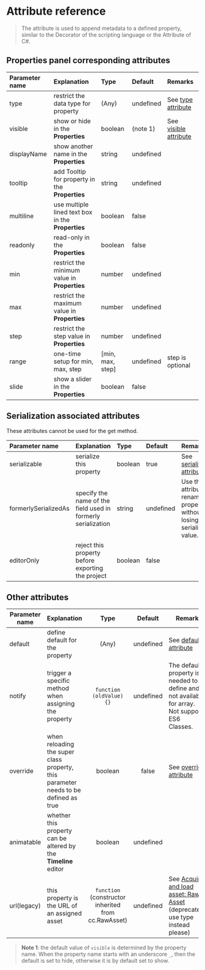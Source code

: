 # Attribute reference

> The attribute is used to append metadata to a defined property, similar to the Decorator of the scripting language or the Attribute of C#.

## Properties panel corresponding attributes

Parameter name  | Explanation | Type | Default | Remarks
:--- | :--- |:---|:---|:---
type | restrict the data type for property | (Any) | undefined | See [type attribute](class.md#type)
visible | show or hide in the **Properties** | boolean | (note 1) | See [visible attribute](class.md#visible)
displayName | show another name in the **Properties** | string | undefined |
tooltip | add Tooltip for property in the **Properties** | string | undefined |
multiline | use multiple lined text box in the **Properties** | boolean | false |
readonly | read-only in the **Properties** | boolean | false |
min | restrict the minimum value in **Properties** | number | undefined |
max | restrict the maximum value in **Properties** | number | undefined |
step | restrict the step value in **Properties** | number | undefined |
range | one-time setup for min, max, step | [min, max, step] | undefined | step is optional
slide | show a slider in the **Properties** | boolean | false |

## Serialization associated attributes

These attributes cannot be used for the get method.

Parameter name  | Explanation | Type | Default | Remarks
:--- | :--- |:--- |:---|:---
serializable | serialize this property | boolean | true | See [serializable attribute](class.md#serializable)
formerlySerializedAs | specify the name of the field used in formerly serialization | string | undefined | Use this attribute to rename a property without losing its serialized value.
editorOnly | reject this property before exporting the project | boolean | false |

## Other attributes

Parameter name  | Explanation | Type | Default | Remark
--- | --- |:---:|:---:|---
default | define default for the property | (Any) | undefined | See [default attribute](class.md#default)
notify | trigger a specific method when assigning the property | `function (oldValue) {}` | undefined | The default property is needed to define and is not available for array.<br>Not support ES6 Classes.
override | when reloading the super class property, this parameter needs to be defined as true | boolean | false | See [override attribute](class.md#override)
animatable | whether this property can be altered by the **Timeline** editor | boolean | undefined |
url(legacy) | this property is the URL of an assigned asset | `function` <br> (constructor inherited from cc.RawAsset) | undefined | See [Acquire and load asset: Raw Asset](https://github.com/cocos/cocos-docs/blob/8e6e4d7ef644390ec40d6cc5d30d8f1e96e46855/en/scripting/load-assets.md#raw-asset)<br>(deprecated, use type instead please)

> **Note 1**: the default value of `visible` is determined by the property name. When the property name starts with an underscore `_`, then the default is set to hide, otherwise it is by default set to show.
